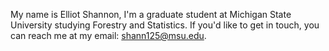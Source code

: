 My name is Elliot Shannon,
I'm a graduate student at Michigan State University studying Forestry and Statistics. 
If you'd like to get in touch, you can reach me at my email: shann125@msu.edu. 
